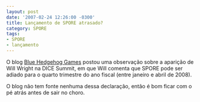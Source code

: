 ```yaml
---
layout: post
date: '2007-02-24 12:26:00 -0300'
title: Lançamento de SPORE atrasado?
category: SPORE
tags:
- SPORE
- lançamento
---
```

O blog [Blue Hedgehog Games](http://bluehedgehog.blogspot.com/2007/02/spore-delayed-again.html) postou uma observação sobre a aparição de Will Wright na DICE Summit, em que Will comenta que SPORE pode ser adiado para o quarto trimestre do ano fiscal (entre janeiro e abril de 2008).

O blog não tem fonte nenhuma dessa declaração, então é bom ficar com o pé atrás antes de sair no choro.